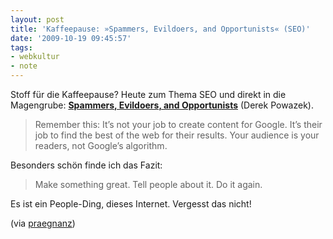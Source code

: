 ```yaml
---
layout: post
title: 'Kaffeepause: »Spammers, Evildoers, and Opportunists« (SEO)'
date: '2009-10-19 09:45:57'
tags:
- webkultur
- note
---
```


Stoff für die Kaffeepause? Heute zum Thema SEO und direkt in die Magengrube: [**Spammers, Evildoers, and Opportunists**](http://powazek.com/posts/2090) (Derek Powazek).

> Remember this: It’s not your job to create content for Google. It’s their job to find the best of the web for their results. Your audience is your readers, not Google’s algorithm.

Besonders schön finde ich das Fazit:

> Make something great. Tell people about it. Do it again.

Es ist ein People-Ding, dieses Internet. Vergesst das nicht!

(via [praegnanz](http://praegnanz.de/weblog/wochenlinks-2009-10-19))



